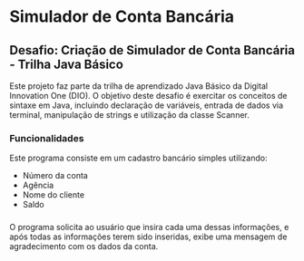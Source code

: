 # Simulador de Conta Bancária

## Desafio: Criação de Simulador de Conta Bancária - Trilha Java Básico

Este projeto faz parte da trilha de aprendizado Java Básico da Digital Innovation One (DIO). O objetivo deste desafio é exercitar os conceitos de sintaxe em Java, incluindo declaração de variáveis, entrada de dados via terminal, manipulação de strings e utilização da classe Scanner.

### Funcionalidades 

Este programa consiste em um cadastro bancário simples utilizando:

- Número da conta
- Agência
- Nome do cliente
- Saldo


### 
O programa solicita ao usuário que insira cada uma dessas informações, e após todas as informações terem sido inseridas, exibe uma mensagem de agradecimento com os dados da conta.

